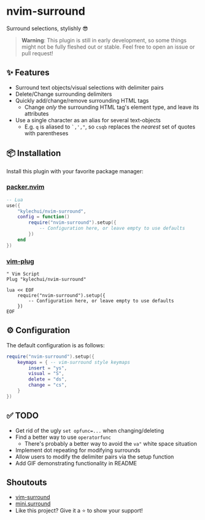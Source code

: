 # nvim-surround

Surround selections, stylishly :sunglasses:

> **Warning**: This plugin is still in early development, so some things might
> not be fully fleshed out or stable. Feel free to open an issue or pull
> request!

## :sparkles: Features

* Surround text objects/visual selections with delimiter pairs
* Delete/Change surrounding delimiters
* Quickly add/change/remove surrounding HTML tags
  * Change *only* the surrounding HTML tag's element type, and leave its
    attributes
* Use a single character as an alias for several text-objects
  * E.g. `q` is aliased to <code>`,',"</code>, so <code>csqb</code> replaces
    the *nearest* set of quotes with parentheses

## :package: Installation

Install this plugin with your favorite package manager:

### [packer.nvim](https://github.com/wbthomason/packer.nvim)

```lua
-- Lua
use({
    "kylechui/nvim-surround",
    config = function()
        require("nvim-surround").setup({
            -- Configuration here, or leave empty to use defaults
        })
    end
})
```

### [vim-plug](https://github.com/junegunn/vim-plug)

```vim
" Vim Script
Plug "kylechui/nvim-surround"

lua << EOF
    require("nvim-surround").setup({
        -- Configuration here, or leave empty to use defaults
    })
EOF
```

## :gear: Configuration

The default configuration is as follows:
```lua
require("nvim-surround").setup({
    keymaps = { -- vim-surround style keymaps
        insert = "ys",
        visual = "S",
        delete = "ds",
        change = "cs",
    }
})
```

## :white_check_mark: TODO

* Get rid of the ugly `set opfunc=...` when changing/deleting
* Find a better way to use `operatorfunc`
  * There's probably a better way to avoid the `va"` white space situation
* Implement dot repeating for modifying surrounds
* Allow users to modify the delimiter pairs via the setup function
* Add GIF demonstrating functionality in README

## Shoutouts

* [vim-surround](https://github.com/tpope/vim-surround)
* [mini.surround](https://github.com/echasnovski/mini.nvimminisurround)
* Like this project? Give it a :star: to show your support!
